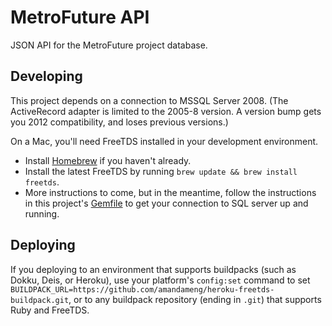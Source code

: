 # MetroFuture API

JSON API for the MetroFuture project database.

## Developing

This project depends on a connection to MSSQL Server 2008. (The ActiveRecord adapter is limited to the 2005-8 version. A version bump gets you 2012 compatibility, and loses previous versions.)

On a Mac, you'll need FreeTDS installed in your development environment.

- Install [Homebrew](http://brew.sh) if you haven't already.
- Install the latest FreeTDS by running `brew update && brew install freetds`.
- More instructions to come, but in the meantime, follow the instructions in this project's [Gemfile](Gemfile) to get your connection to SQL server up and running.


## Deploying

If you deploying to an environment that supports buildpacks (such as Dokku, Deis, or Heroku), use your platform's `config:set` command to set `BUILDPACK_URL=https://github.com/amandameng/heroku-freetds-buildpack.git`, or to any buildpack repository (ending in `.git`) that supports Ruby and FreeTDS.
